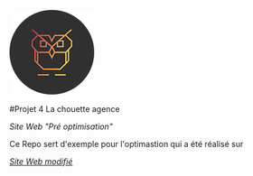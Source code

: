 ![Image text](https://github.com/John-Gate/jeanchristianbarriere_4_09112020/blob/main/img/logo.png)

#Projet 4 La chouette agence

_Site Web "Pré optimisation"_


Ce Repo sert d'exemple pour l'optimastion qui a été réalisé  sur

*[Site Web modifié](https://john-gate.github.io/jeanchristianbarriere_3_26102020/)*
